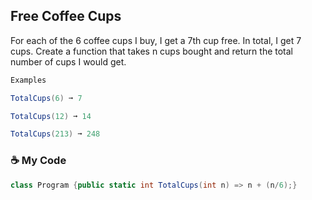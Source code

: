 ## Free Coffee Cups

For each of the 6 coffee cups I buy, I get a 7th cup free. In total, I get 7 cups. Create a function that takes n cups bought and return the total number of cups I would get.
```c#
Examples

TotalCups(6) ➞ 7

TotalCups(12) ➞ 14

TotalCups(213) ➞ 248
```
### ☕ My Code
```c#
class Program {public static int TotalCups(int n) => n + (n/6);}
```
